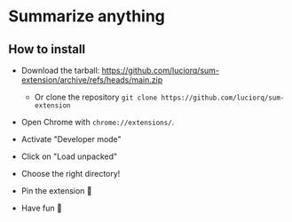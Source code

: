 # Summarize anything

## How to install

- Download the tarball: <https://github.com/luciorq/sum-extension/archive/refs/heads/main.zip>
    - Or clone the repository `git clone https://github.com/luciorq/sum-extension`

- Open Chrome with `chrome://extensions/`.

- Activate "Developer mode"

- Click on "Load unpacked"

- Choose the right directory!

- Pin the extension 📌

- Have fun 🎉
